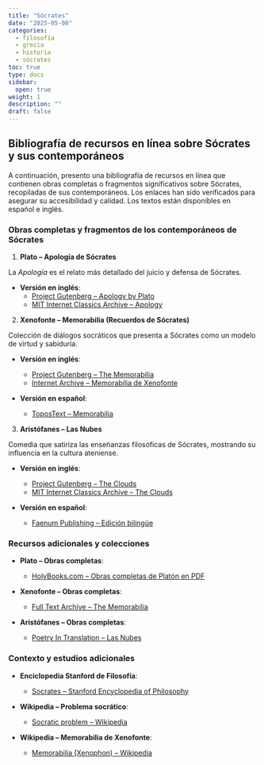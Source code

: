 ```yaml
---
title: "Sócrates"
date: "2025-05-08"
categories:
  - filosofía
  - grecia
  - historia
  - sócrates
toc: true
type: docs
sidebar:
  open: true
weight: 1
description: ""
draft: false
---
```


## Bibliografía de recursos en línea sobre Sócrates y sus contemporáneos

A continuación, presento una bibliografía de recursos en línea que contienen obras completas o fragmentos significativos sobre Sócrates, recopiladas de sus contemporáneos. Los enlaces han sido verificados para asegurar su accesibilidad y calidad. Los textos están disponibles en español e inglés.

### Obras completas y fragmentos de los contemporáneos de Sócrates

1. **Plato – Apología de Sócrates**

La _Apología_ es el relato más detallado del juicio y defensa de Sócrates.

- **Versión en inglés**:
  - [Project Gutenberg – Apology by Plato](https://www.gutenberg.org/ebooks/1656)
  - [MIT Internet Classics Archive – Apology](https://classics.mit.edu/Plato/apology.html)

2. **Xenofonte – Memorabilia (Recuerdos de Sócrates)**

Colección de diálogos socráticos que presenta a Sócrates como un modelo de virtud y sabiduría.

- **Versión en inglés**:

  - [Project Gutenberg – The Memorabilia](https://www.gutenberg.org/ebooks/1177)
  - [Internet Archive – Memorabilia de Xenofonte](https://archive.org/details/xenophonsmemorab00xenouoft)

- **Versión en español**:
  - [ToposText – Memorabilia](https://topostext.org/work/249)

3. **Aristófanes – Las Nubes**

Comedia que satiriza las enseñanzas filosóficas de Sócrates, mostrando su influencia en la cultura ateniense.

- **Versión en inglés**:

  - [Project Gutenberg – The Clouds](https://www.gutenberg.org/ebooks/2562)
  - [MIT Internet Classics Archive – The Clouds](https://classics.mit.edu/Aristophanes/clouds.html)

- **Versión en español**:
  - [Faenum Publishing – Edición bilingüe](https://www.faenumpublishing.com/uploads/2/3/9/8/23987979/aristophanes_clouds_a_dual_language_edition_-_johnston.pdf)

### Recursos adicionales y colecciones

- **Plato – Obras completas**:

  - [HolyBooks.com – Obras completas de Platón en PDF](https://www.holybooks.com/wp-content/uploads/plato-complete-works.pdf)

- **Xenofonte – Obras completas**:

  - [Full Text Archive – The Memorabilia](https://www.fulltextarchive.com/book/The-Memorabilia/)

- **Aristófanes – Obras completas**:
  - [Poetry In Translation – Las Nubes](https://www.poetryintranslation.com/PITBR/Greek/Clouds.php)

### Contexto y estudios adicionales

- **Enciclopedia Stanford de Filosofía**:

  - [Socrates – Stanford Encyclopedia of Philosophy](https://plato.stanford.edu/entries/socrates/)

- **Wikipedia – Problema socrático**:

  - [Socratic problem – Wikipedia](https://en.wikipedia.org/wiki/Socratic_problem)

- **Wikipedia – Memorabilia de Xenofonte**:
  - [Memorabilia (Xenophon) – Wikipedia](https://en.wikipedia.org/wiki/Memorabilia_%28Xenophon%29)

